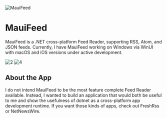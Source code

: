 ![MauiFeed](https://user-images.githubusercontent.com/898335/217017309-66d7b306-b587-4001-8b31-ec1afe20df46.png)

# MauiFeed

MauiFeed is a .NET cross-platform Feed Reader, supporting RSS, Atom, and JSON feeds. Currently, I have MauiFeed working on Windows via WinUI with macOS and iOS versions under active development.

![2](https://user-images.githubusercontent.com/898335/217020143-6f68e12a-dd9c-4b4b-89e4-75140727d4e8.png)
![4](https://user-images.githubusercontent.com/898335/217020148-6187a95c-7593-421d-b5ac-03dc0fde89b3.png)


## About the App

I do not intend MauiFeed to be the most feature complete Feed Reader available. Instead, I wanted to build an application that would both be useful to me and show the usefulness of dotnet as a cross-platform app development runtime. If you want those kinds of apps, check out FreshRss or NetNewsWire.
